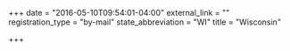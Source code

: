 +++
date = "2016-05-10T09:54:01-04:00"
external_link = ""
registration_type = "by-mail"
state_abbreviation = "WI"
title = "Wisconsin"

+++
